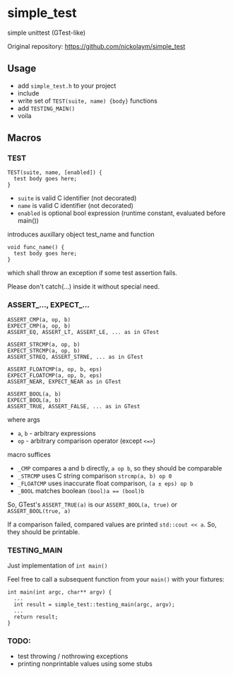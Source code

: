 # simple_test
simple unittest (GTest-like)

Original repository: https://github.com/nickolaym/simple_test

## Usage

- add `simple_test.h` to your project
- include
- write set of `TEST(suite, name) {body}` functions
- add `TESTING_MAIN()`
- voila

## Macros

### TEST
```
TEST(suite, name, [enabled]) {
  test body goes here;
}
```
- `suite` is valid C identifier (not decorated)
- `name` is valid C identifier (not decorated)
- `enabled` is optional bool expression (runtime constant, evaluated before main())

introduces auxillary object test_name and function
```
void func_name() {
  test body goes here;
}
```
which shall throw an exception if some test assertion fails.

Please don't catch(...) inside it without special need.

### ASSERT_..., EXPECT_...
```
ASSERT_CMP(a, op, b)
EXPECT_CMP(a, op, b)
ASSERT_EQ, ASSERT_LT, ASSERT_LE, ... as in GTest

ASSERT_STRCMP(a, op, b)
EXPECT_STRCMP(a, op, b)
ASSERT_STREQ, ASSERT_STRNE, ... as in GTest

ASSERT_FLOATCMP(a, op, b, eps)
EXPECT_FLOATCMP(a, op, b, eps)
ASSERT_NEAR, EXPECT_NEAR as in GTest

ASSERT_BOOL(a, b)
EXPECT_BOOL(a, b)
ASSERT_TRUE, ASSERT_FALSE, ... as in GTest
```
where args
- `a`, `b` - arbitrary expressions
- `op` - arbitrary comparison operator (except `<=>`)

macro suffices
- `_CMP` compares a and b directly, `a op b`, so they should be comparable
- `_STRCMP` uses C string comparison `strcmp(a, b) op 0`
- `_FLOATCMP` uses inaccurate float comparison, `(a ± eps) op b`
- `_BOOL` matches boolean `(bool)a == (bool)b`

So, GTest's `ASSERT_TRUE(a)` is our `ASSERT_BOOL(a, true)` or `ASSERT_BOOL(true, a)`

If a comparison failed, compared values are printed `std::cout << a`.
So, they should be printable.

### TESTING_MAIN
Just implementation of `int main()`

Feel free to call a subsequent function from your `main()` with your fixtures:
```
int main(int argc, char** argv) {
  ...
  int result = simple_test::testing_main(argc, argv);
  ...
  return result;
}
```

### TODO:
- test throwing / nothrowing exceptions
- printing nonprintable values using some stubs
